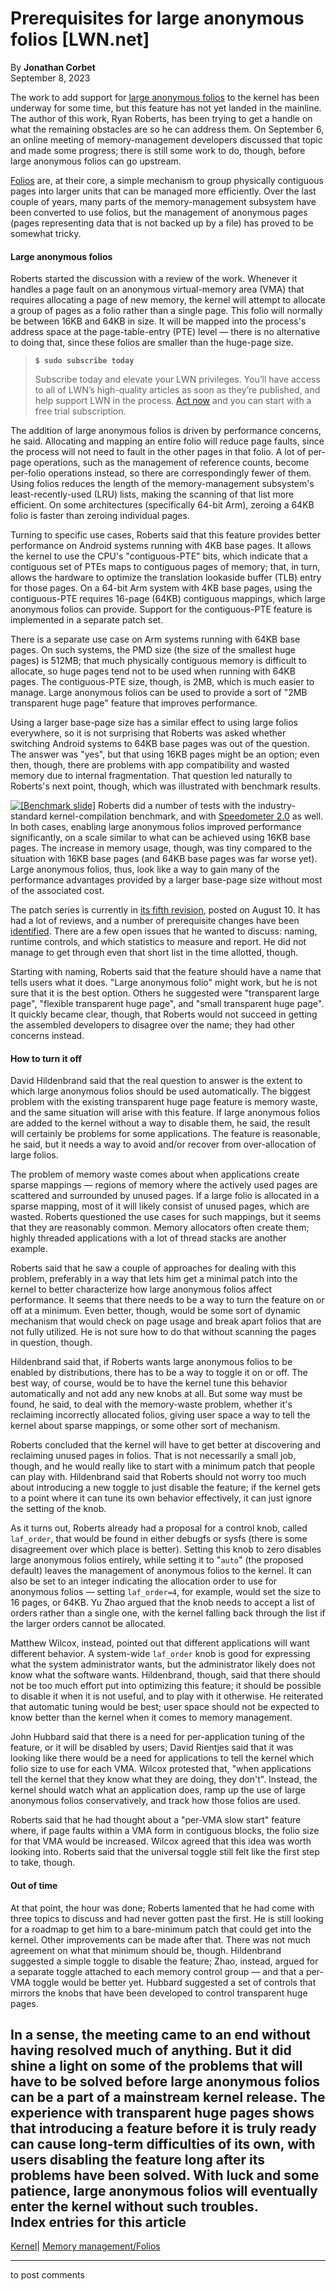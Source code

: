 # Prerequisites for large anonymous folios [LWN.net]

By **Jonathan Corbet**  
September 8, 2023 

The work to add support for [large anonymous folios](/Articles/937239/) to the kernel has been underway for some time, but this feature has not yet landed in the mainline. The author of this work, Ryan Roberts, has been trying to get a handle on what the remaining obstacles are so he can address them. On September 6, an online meeting of memory-management developers discussed that topic and made some progress; there is still some work to do, though, before large anonymous folios can go upstream. 

[Folios](/Articles/849538/) are, at their core, a simple mechanism to group physically contiguous pages into larger units that can be managed more efficiently. Over the last couple of years, many parts of the memory-management subsystem have been converted to use folios, but the management of anonymous pages (pages representing data that is not backed up by a file) has proved to be somewhat tricky. 

#### Large anonymous folios

Roberts started the discussion with a review of the work. Whenever it handles a page fault on an anonymous virtual-memory area (VMA) that requires allocating a page of new memory, the kernel will attempt to allocate a group of pages as a folio rather than a single page. This folio will normally be between 16KB and 64KB in size. It will be mapped into the process's address space at the page-table-entry (PTE) level — there is no alternative to doing that, since these folios are smaller than the huge-page size. 

> **`$ sudo subscribe today`**
> 
> Subscribe today and elevate your LWN privileges. You’ll have access to all of LWN’s high-quality articles as soon as they’re published, and help support LWN in the process. [Act now](https://lwn.net/Promo/nst-sudo/claim) and you can start with a free trial subscription. 

The addition of large anonymous folios is driven by performance concerns, he said. Allocating and mapping an entire folio will reduce page faults, since the process will not need to fault in the other pages in that folio. A lot of per-page operations, such as the management of reference counts, become per-folio operations instead, so there are correspondingly fewer of them. Using folios reduces the length of the memory-management subsystem's least-recently-used (LRU) lists, making the scanning of that list more efficient. On some architectures (specifically 64-bit Arm), zeroing a 64KB folio is faster than zeroing individual pages. 

Turning to specific use cases, Roberts said that this feature provides better performance on Android systems running with 4KB base pages. It allows the kernel to use the CPU's "contiguous-PTE" bits, which indicate that a contiguous set of PTEs maps to contiguous pages of memory; that, in turn, allows the hardware to optimize the translation lookaside buffer (TLB) entry for those pages. On a 64-bit Arm system with 4KB base pages, using the contiguous-PTE requires 16-page (64KB) contiguous mappings, which large anonymous folios can provide. Support for the contiguous-PTE feature is implemented in a separate patch set. 

There is a separate use case on Arm systems running with 64KB base pages. On such systems, the PMD size (the size of the smallest huge pages) is 512MB; that much physically contiguous memory is difficult to allocate, so huge pages tend not to be used when running with 64KB pages. The contiguous-PTE size, though, is 2MB, which is much easier to manage. Large anonymous folios can be used to provide a sort of "2MB transparent huge page" feature that improves performance. 

Using a larger base-page size has a similar effect to using large folios everywhere, so it is not surprising that Roberts was asked whether switching Android systems to 64KB base pages was out of the question. The answer was "yes", but that using 16KB pages might be an option; even then, though, there are problems with app compatibility and wasted memory due to internal fragmentation. That question led naturally to Roberts's next point, though, which was illustrated with benchmark results. 

[![\[Benchmark slide\]](https://static.lwn.net/images/2023/laf-benchmarks-sm.png)](/Articles/943760/) Roberts did a number of tests with the industry-standard kernel-compilation benchmark, and with [Speedometer 2.0](https://browserbench.org/Speedometer2.0/) as well. In both cases, enabling large anonymous folios improved performance significantly, on a scale similar to what can be achieved using 16KB base pages. The increase in memory usage, though, was tiny compared to the situation with 16KB base pages (and 64KB base pages was far worse yet). Large anonymous folios, thus, look like a way to gain many of the performance advantages provided by a larger base-page size without most of the associated cost. 

The patch series is currently in [its fifth revision](/ml/linux-kernel/20230810142942.3169679-1-ryan.roberts@arm.com/), posted on August 10. It has had a lot of reviews, and a number of prerequisite changes have been [identified](/ml/linux-mm/f8d47176-03a8-99bf-a813-b5942830fd73@arm.com/). There are a few open issues that he wanted to discuss: naming, runtime controls, and which statistics to measure and report. He did not manage to get through even that short list in the time allotted, though. 

Starting with naming, Roberts said that the feature should have a name that tells users what it does. "Large anonymous folio" might work, but he is not sure that it is the best option. Others he suggested were "transparent large page", "flexible transparent huge page", and "small transparent huge page". It quickly became clear, though, that Roberts would not succeed in getting the assembled developers to disagree over the name; they had other concerns instead. 

#### How to turn it off

David Hildenbrand said that the real question to answer is the extent to which large anonymous folios should be used automatically. The biggest problem with the existing transparent huge page feature is memory waste, and the same situation will arise with this feature. If large anonymous folios are added to the kernel without a way to disable them, he said, the result will certainly be problems for some applications. The feature is reasonable, he said, but it needs a way to avoid and/or recover from over-allocation of large folios. 

The problem of memory waste comes about when applications create sparse mappings — regions of memory where the actively used pages are scattered and surrounded by unused pages. If a large folio is allocated in a sparse mapping, most of it will likely consist of unused pages, which are wasted. Roberts questioned the use cases for such mappings, but it seems that they are reasonably common. Memory allocators often create them; highly threaded applications with a lot of thread stacks are another example. 

Roberts said that he saw a couple of approaches for dealing with this problem, preferably in a way that lets him get a minimal patch into the kernel to better characterize how large anonymous folios affect performance. It seems that there needs to be a way to turn the feature on or off at a minimum. Even better, though, would be some sort of dynamic mechanism that would check on page usage and break apart folios that are not fully utilized. He is not sure how to do that without scanning the pages in question, though. 

Hildenbrand said that, if Roberts wants large anonymous folios to be enabled by distributions, there has to be a way to toggle it on or off. The best way, of course, would be to have the kernel tune this behavior automatically and not add any new knobs at all. But some way must be found, he said, to deal with the memory-waste problem, whether it's reclaiming incorrectly allocated folios, giving user space a way to tell the kernel about sparse mappings, or some other sort of mechanism. 

Roberts concluded that the kernel will have to get better at discovering and reclaiming unused pages in folios. That is not necessarily a small job, though, and he would really like to start with a minimum patch that people can play with. Hildenbrand said that Roberts should not worry too much about introducing a new toggle to just disable the feature; if the kernel gets to a point where it can tune its own behavior effectively, it can just ignore the setting of the knob. 

As it turns out, Roberts already had a proposal for a control knob, called `laf_order`, that would be found in either debugfs or sysfs (there is some disagreement over which place is better). Setting this knob to zero disables large anonymous folios entirely, while setting it to "`auto`" (the proposed default) leaves the management of anonymous folios to the kernel. It can also be set to an integer indicating the allocation order to use for anonymous folios — setting `laf_order=4`, for example, would set the size to 16 pages, or 64KB. Yu Zhao argued that the knob needs to accept a list of orders rather than a single one, with the kernel falling back through the list if the larger orders cannot be allocated. 

Matthew Wilcox, instead, pointed out that different applications will want different behavior. A system-wide `laf_order` knob is good for expressing what the system administrator wants, but the administrator likely does not know what the software wants. Hildenbrand, though, said that there should not be too much effort put into optimizing this feature; it should be possible to disable it when it is not useful, and to play with it otherwise. He reiterated that automatic tuning would be best; user space should not be expected to know better than the kernel when it comes to memory management. 

John Hubbard said that there is a need for per-application tuning of the feature, or it will be disabled by users; David Rientjes said that it was looking like there would be a need for applications to tell the kernel which folio size to use for each VMA. Wilcox protested that, "when applications tell the kernel that they know what they are doing, they don't". Instead, the kernel should watch what an application does, ramp up the use of large anonymous folios conservatively, and track how those folios are used. 

Roberts said that he had thought about a "per-VMA slow start" feature where, if page faults within a VMA form in contiguous blocks, the folio size for that VMA would be increased. Wilcox agreed that this idea was worth looking into. Roberts said that the universal toggle still felt like the first step to take, though. 

#### Out of time

At that point, the hour was done; Roberts lamented that he had come with three topics to discuss and had never gotten past the first. He is still looking for a roadmap to get him to a bare-minimum patch that could get into the kernel. Other improvements can be made after that. There was not much agreement on what that minimum should be, though. Hildenbrand suggested a simple toggle to disable the feature; Zhao, instead, argued for a separate toggle attached to each memory control group — and that a per-VMA toggle would be better yet. Hubbard suggested a set of controls that mirrors the knobs that have been developed to control transparent huge pages. 

In a sense, the meeting came to an end without having resolved much of anything. But it did shine a light on some of the problems that will have to be solved before large anonymous folios can be a part of a mainstream kernel release. The experience with transparent huge pages shows that introducing a feature before it is truly ready can cause long-term difficulties of its own, with users disabling the feature long after its problems have been solved. With luck and some patience, large anonymous folios will eventually enter the kernel without such troubles.  
Index entries for this article  
---  
[Kernel](/Kernel/Index)| [Memory management/Folios](/Kernel/Index#Memory_management-Folios)  
  


* * *

to post comments 
